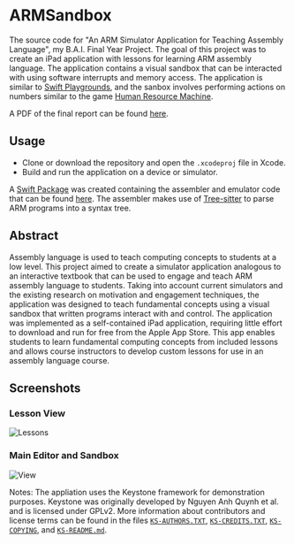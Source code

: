 # ARMSandbox
The source code for "An ARM Simulator Application for Teaching Assembly Language", my B.A.I. Final Year Project.  The goal of this project was to create an iPad application with lessons for learning ARM assembly language.  The application contains a visual sandbox that can be interacted with using software interrupts and memory access.  The application is similar to [Swift Playgrounds](https://www.apple.com/swift/playgrounds/), and the sanbox involves performing actions on numbers similar to the game [Human Resource Machine](https://tomorrowcorporation.com/humanresourcemachine).

A PDF of the final report can be found [here]().

## Usage
- Clone or download the repository and open the `.xcodeproj` file in Xcode.  
- Build and run the application on a device or simulator.

A [Swift Package](https://swift.org/package-manager/) was created containing the assembler and emulator code that can be found [here](https://github.com/Finnvoor/AsmEmu).  The assembler makes use of [Tree-sitter](https://tree-sitter.github.io/tree-sitter/) to parse ARM programs into a syntax tree.

## Abstract
Assembly language is used to teach computing concepts to students at a low level.  This project aimed to create a simulator application analogous to an interactive textbook that can be used to engage and teach ARM assembly language to students.  Taking into account current simulators and the existing research on motivation and engagement techniques, the application was designed to teach fundamental concepts using a visual sandbox that written programs interact with and control.  The application was implemented as a self-contained iPad application, requiring little effort to download and run for free from the Apple App Store.  This app enables students to learn fundamental computing concepts from included lessons and allows course instructors to develop custom lessons for use in an assembly language course.

## Screenshots
### Lesson View
![Lessons](https://user-images.githubusercontent.com/8284016/117579379-7fece700-b0ea-11eb-8bd2-dc00887e81aa.png)
### Main Editor and Sandbox
![View](https://user-images.githubusercontent.com/8284016/117579381-824f4100-b0ea-11eb-8aa9-8e56806316c8.png)

Notes: The appliation uses the Keystone framework for demonstration purposes.  Keystone was originally developed by Nguyen Anh Quynh et al. and is licensed under GPLv2. More information about contributors and license terms can be found in the files [`KS-AUTHORS.TXT`](https://github.com/Finnvoor/ARMSandbox/blob/main/ARMSandbox/KS-AUTHORS.TXT), [`KS-CREDITS.TXT`](https://github.com/Finnvoor/ARMSandbox/blob/main/ARMSandbox/KS-CREDITS.TXT), [`KS-COPYING`](https://github.com/Finnvoor/ARMSandbox/blob/main/ARMSandbox/KS-COPYING), and [`KS-README.md`](https://github.com/Finnvoor/ARMSandbox/blob/main/ARMSandbox/KS-README.md).
